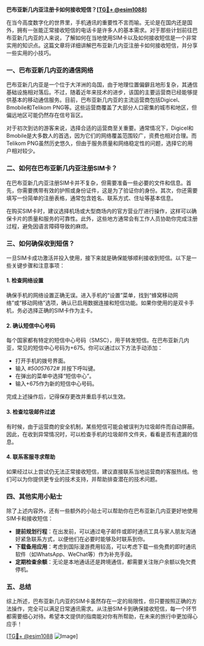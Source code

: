 **巴布亚新几内亚注册卡如何接收短信？[[TG💪+ @esim1088](https://t.me/s/esim1088)]**

在当今高度数字化的世界里，手机通讯的重要性不言而喻。无论是在国内还是国外，拥有一张能正常接收短信的电话卡是许多人的基本需求。对于那些计划前往巴布亚新几内亚的人来说，了解如何在当地使用SIM卡以及如何接收短信是一个非常实用的知识点。这篇文章将详细讲解巴布亚新几内亚注册卡如何接收短信，并分享一些实用的小技巧。

### 一、巴布亚新几内亚的通信网络

巴布亚新几内亚是一个位于大洋洲的岛国，由于地理位置偏僻且地形复杂，其通信基础设施相对落后。不过，随着近年来技术的进步，该国的主要运营商已经能够提供基本的移动通信服务。目前，巴布亚新几内亚的主流运营商包括Digicel、Bmobile和Telikom PNG等。这些运营商覆盖了大部分人口密集的城市和地区，但偏远地区可能仍然存在信号盲区。

对于初次到访的游客来说，选择合适的运营商至关重要。通常情况下，Digicel和Bmobile是大多数人的首选，因为它们的网络覆盖范围较广，资费也相对合理。而Telikom PNG虽然历史悠久，但由于服务质量和网络稳定性的问题，选择它的用户相对较少。

### 二、如何在巴布亚新几内亚注册SIM卡？

在巴布亚新几内亚注册SIM卡并不复杂，但需要准备一些必要的文件和信息。首先，你需要携带有效的护照或身份证件，这是为了验证你的身份。其次，你还需要填写一份简单的注册表格，通常包含姓名、联系方式、住址等基本信息。

在购买SIM卡时，建议选择机场或大型商场内的官方营业厅进行操作，这样可以确保卡片的质量和服务的可靠性。此外，这些地方通常会有工作人员协助你完成注册过程，避免因语言障碍导致的麻烦。

### 三、如何确保收到短信？

一旦SIM卡成功激活并投入使用，接下来就是确保能够顺利接收到短信。以下是一些关键步骤和注意事项：

#### 1. 检查网络设置
确保手机的网络设置正确无误。进入手机的“设置”菜单，找到“蜂窝移动网络”或“移动网络”选项，确认已启用数据连接和短信功能。如果你使用的是双卡手机，务必选择正确的SIM卡作为主卡。

#### 2. 确认短信中心号码
每个国家都有特定的短信中心号码（SMSC），用于转发短信。在巴布亚新几内亚，常见的短信中心号码为+675。你可以通过以下方法手动添加：

- 打开手机的拨号界面。
- 输入 *#5005*7672# 并按下呼叫键。
- 在弹出的菜单中选择“短信中心”。
- 输入+675作为新的短信中心号码。

完成上述操作后，记得保存更改并重启手机以生效。

#### 3. 检查垃圾邮件过滤
有时候，由于运营商的安全机制，某些短信可能会被误判为垃圾邮件而自动屏蔽。因此，在收到异常情况时，可以检查手机的垃圾邮件文件夹，看看是否有遗漏的信息。

#### 4. 联系客服寻求帮助
如果经过以上尝试仍无法正常接收短信，建议直接联系当地运营商的客服热线。他们可以为你提供更专业的技术支持，并帮助排查潜在的技术问题。

### 四、其他实用小贴士

除了上述内容外，还有一些额外的小贴士可以帮助你在巴布亚新几内亚更好地使用SIM卡和接收短信：

- **提前规划行程**：在出发前，可以通过电子邮件或即时通讯工具与家人朋友沟通好紧急联系方式，以便他们在必要时能够及时联系到你。
- **下载备用应用**：考虑到国际漫游费用较高，可以考虑下载一些免费的即时通讯软件（如WhatsApp、WeChat等）作为补充手段。
- **定期检查余额**：无论是本地通话还是跨境通信，都需要关注账户余额以免欠费停机。

### 五、总结

综上所述，巴布亚新几内亚的SIM卡虽然存在一定的局限性，但只要按照正确的方法操作，完全可以满足日常通讯需求。从注册SIM卡到确保接收短信，每一个环节都需要细心对待。希望本文提供的指南能对你有所帮助，在未来的旅行中更加得心应手！

[[TG💪+ @esim1088](https://t.me/s/esim1088) ![Image](https://i.postimg.cc/4NQfJmqS/Snipaste-2025-05-13-00-14-12.png)]